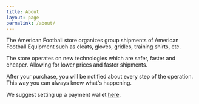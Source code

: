 ```yaml
---
title: About
layout: page
permalink: /about/
---
```


The American Football store organizes group shipments of
American Football Equipment such as cleats, gloves, gridles,
training shirts, etc.

The store operates on new technologies which are
safer, faster and cheaper. Allowing for lower prices and faster
shipments.

After your purchase, you will be notified about every step
of the operation. This way you can always know what's
happening.

We suggest setting up a payment wallet [here](/payments).
